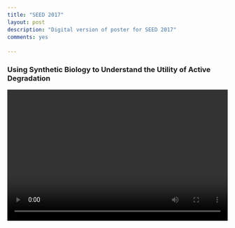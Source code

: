 ```yaml
---
title: "SEED 2017"
layout: post
description: "Digital version of poster for SEED 2017"
comments: yes

---
```

<script type="text/x-mathjax-config">
  MathJax.Hub.Config({tex2jax: {inlineMath: [['$','$'], ['\\(','\\)']]}});
</script>
<script type="text/javascript" async
  src="https://cdn.mathjax.org/mathjax/latest/MathJax.js?config=TeX-AMS_CHTML">
</script>

### Using Synthetic Biology to Understand the Utility of Active Degradation
<video controls loop autoplay width="100%" height="300">
<source src="/res/blog_7/seed_logo.webm" autoplay="true" type="video/webm">

  <source src="/res/blog_7/seed_logo.mp4" autoplay="true" type="video/mp4">

Your browser does not support the video tag.
</video>

What is the utility of active degradation bacterial genetic networks and how can synthetic biology help us tease out its role in bet-hedging systems? Using a combination of synthetic reporter plasmids and mathematical modeling we investigate this problem.

## Phenotypic diversity in isogenic bacteria can help survive unexpected antibiotic stress
As shown in [this fantastic paper](https://www.nature.com/articles/srep19538), even bacteria that are genetically identical can demonstrate differing susceptibility to antibiotics.

The video below shows a growing bacterial microcolony that's hit with a temporary dose of carbenicillin. Red coloration is a propidium iodide indication of cell death. Cyan represents diversity in a transcriptional reporter for the multiple antibiotic resistance activator MarA

<video controls width="100%">
<source src="/res/blog_7/media6.webm" type="video/webm">

  <source src="/res/blog_7/media6.mp4" type="video/mp4">

Your browser does not support the video tag.
</video>

We see that some cells die and others live - the cells that live go on to reproduce the same diversity. Moreover we see that this survivorship is correlated with MarA level. From [literature](https://www.ncbi.nlm.nih.gov/pubmed/15009903), we know that MarA is actively degraded by Lon protease. How does turnover in MarA affect the distribution of the resistance phenotype?

## Not all phenotypic distributions are made equally

Consider the following distributions
<iframe src="/res/blog_7/gaussian.html" width="100%" height="200"  scrolling="no"></iframe>

Produced by the following [stationary ergodic processes](https://en.wikipedia.org/wiki/Stationary_ergodic_process).

Even though the distributions have the same statistics, we see that the processes that produce each distribution are changing differently in time.

<iframe src="/res/blog_7/waves.html" width="100%" height="400" scrolling="no"  align="center"></iframe>

This difference can be described by the metric correlation time, which is to say how well knowing the state of the processes now informs where it will be in the future. For instance, pure white noise has a correlation time of 0 minutes - knowing where it is now does not inform at all where it will be in the future.

<!-- Watch the following animation to see how
<video controls id="video1" width="100%">
  <source src="/res/blog_7/ergodic.mp4" type="video/mp4">
Your browser does not support the video tag.
</video> -->


## How does a bacterial populations go from a few cells to rich phenotypic diversity?

![diversity](/res/blog_7/diversity.png)

We can model the development of diversity in noisy genes by an [Ornstein–Uhlenbeck processes](https://en.wikipedia.org/wiki/Ornstein%E2%80%93Uhlenbeck_process)

<center>
$$\frac{dX}{dt} = -\theta_{x} X_{t} dt+\sigma_{x} \eta_{x}$$
</center>

Where $$\theta_{x}$$ scales with the half-life of the molecule.

Below we see simulation of several trajectories as well as the analytical solutions to the variance over time of the function for a short half-life activator. Mouse over the trajectories to highlight them.

<iframe src="/res/blog_7/short.html" width="100%" height="400"  scrolling="no"></iframe>

Increasing the half-life of the activator demonstrates a slower accumulation of diversity over time.

<iframe src="/res/blog_7/long.html" width="100%" height="400"  scrolling="no"></iframe>

## Active degradation increases the rate of diversity accumulation

Mirroring the computational results, experimental results for activators with differing half-lives demonstrate different rates of diversity generation. Here we compare a system with wild type MarA that is actively degraded to a system with synthetically modified MarA that is not.

<video controls width="100%">
<source src="/res/blog_5/short_halflife.webm" type="video/webm">

  <source src="/res/blog_7/short_halflife.mp4" type="video/mp4">

Your browser does not support the video tag.
</video>




<video controls width="100%">
<source src="/res/blog_5/long_halflife.webm" type="video/webm">

  <source src="/res/blog_7/long_halflife.mp4" type="video/mp4">

Your browser does not support the video tag.
</video>

## Conclusion / Complete Poster
So far we've only discussed diversity in an activator, but MarA doesn't operate in isolation, it goes on to activate multiple downstream genes to coordinate a cohesive resistance phenoptype.

![schema](/res/blog_7/schema.png)

For more information on half-life may affect downstream coordination, please see the associated [poster](/res/blog_7/seed_posterNAR.pdf).

<a href="/res/blog_7/seed_posterNAR.pdf">
<img src="/res/blog_7/seed_posterNAR.JPG">
</a>﻿
<!--
<script>
document.getElementById("video1").currentTime = 14;
</script> -->
